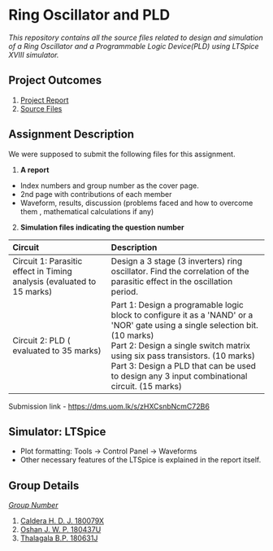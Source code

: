 # Ring Oscillator and PLD

*This repository contains all the source files related to design and simulation of a Ring Oscillator and a Programmable Logic Device(PLD) using LTSpice XVIII simulator.*

## Project Outcomes

1. [Project Report](https://nbviewer.jupyter.org/github/bimalka98/Ring-Oscillator-and-PLD/blob/main/Group37_EN2110Assignment/Report%20Group-37-180079X-180437U-180631J.pdf)
2. [Source Files](Group37_EN2110Assignment)



## Assignment Description

We were supposed to submit the following files for this assignment.

1. **A report**
- Index numbers and group number as the cover page.
- 2nd page with contributions of each member
- Waveform, results, discussion (problems faced and how to overcome them , mathematical calculations if any)

2. **Simulation files indicating the question number**

|Circuit|Description|
|:----|:----|
|Circuit 1: Parasitic effect in Timing analysis (evaluated to 15 marks)|Design a 3 stage (3 inverters) ring oscillator. Find the correlation of the parasitic effect in the oscillation period.|
|Circuit 2: PLD ( evaluated to 35 marks)|Part 1: Design a programable logic block to configure it as a 'NAND' or a 'NOR' gate using a single selection bit. (10 marks)<br> Part 2: Design a single switch matrix using six pass transistors. (10 marks)<br> Part 3: Design a PLD that can be used to design any 3 input combinational circuit. (15 marks)<br>|


Submission link - https://dms.uom.lk/s/zHXCsnbNcmC72B6 <br>

## Simulator: LTSpice 

* Plot formatting: Tools -> Control Panel -> Waveforms
* Other necessary features of the LTSpice is explained in the report itself.

## Group Details 

[*Group Number*](https://docs.google.com/spreadsheets/d/1BF6KJWATmCnjFtQlzDIJWT8kBennxtkbZCmYQNnlAsY/edit#gid=0)

1. [Caldera H. D. J. 180079X](https://github.com/DilmiCaldera)
2. [Oshan J. W. P. 180437U](https://github.com/OshanJayawardana)
3. [Thalagala B.P. 180631J](https://github.com/bimalka98)



